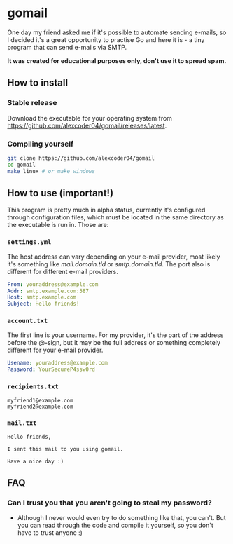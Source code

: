 
# gomail

One day my friend asked me if it's possible to automate sending e-mails, so I
decided it's a great opportunity to practise Go and here it is - a tiny program
that can send e-mails via SMTP.

**It was created for educational purposes only, don't use it to spread spam.**

## How to install

### Stable release

Download the executable for your operating system from
https://github.com/alexcoder04/gomail/releases/latest.

### Compiling yourself

```sh
git clone https://github.com/alexcoder04/gomail
cd gomail
make linux # or make windows
```

## How to use (important!)

This program is pretty much in alpha status, currently it's configured through
configuration files, which must be located in the same directory as the
executable is run in. Those are:

### `settings.yml`

The host address can vary depending on your e-mail provider, most likely it's
something like *mail.domain.tld* or *smtp.domain.tld*. The port also is
different for different e-mail providers.

```yml
From: youraddress@example.com
Addr: smtp.example.com:587
Host: smtp.example.com
Subject: Hello friends!
```

### `account.txt`

The first line is your username. For my provider, it's the part of the address
before the @-sign, but it may be the full address or something completely
different for your e-mail provider.

```yml
Usename: youraddress@example.com
Password: YourSecureP4ssw0rd
```

### `recipients.txt`

```text
myfriend1@example.com
myfriend2@example.com
```

### `mail.txt`

```text
Hello friends,

I sent this mail to you using gomail.

Have a nice day :)
```

## FAQ

### Can I trust you that you aren't going to steal my password?

 - Although I never would even try to do something like that, you can't. But
   you can read through the code and compile it yourself, so you don't have to
   trust anyone :)

